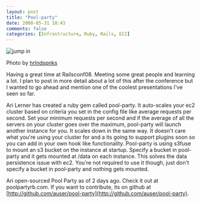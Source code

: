 ```yaml
---
layout: post
title: "Pool-party"
date: 2008-05-31 18:43
comments: false
categories: [Infrastructure, Ruby, Rails, EC2]
---
```


![jump in](http://blog.randomutterings.com/images/articles/489184472_214de5bfee.jpg)

Photo by [hrlndspnks]("http://www.flickr.com/photos/mancake/489184472/)

Having a great time at Railsconf08.  Meeting some great people and learning a lot.  I plan to post in more detail about a lot of this after the conference but I wanted to go ahead and mention one of the coolest presentations I've seen so far.

Ari Lerner has created a ruby gem called pool-party.  It auto-scales your ec2 cluster based on criteria you set in the config file like average requests per second.  Set your minimum requests per second and if the average of all the servers on your cluster goes over the maximum, pool-party will launch another instance for you.  It scales down in the same way.  It doesn't care what you're using your cluster for and a its going to support plugins soon so you can add in your own hook like functionality.  Pool-party is using s3fuse to mount an s3 bucket on the instance  at startup.  Specify a bucket in pool-party and it gets mounted at /data on each instance.  This solves the data persistence issue with ec2.  You're not required to use it though, just don't specify a bucket in pool-party and nothing gets mounted.

Ari open-sourced Pool Party as of 2 days ago.  Check it out at poolpartyrb.com.  If you want to contribute, its on github at [http://github.com/auser/pool-party](http://github.com/auser/pool-party).